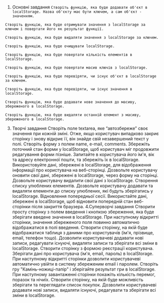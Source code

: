 1. Основні завдання
`Створіть функцію, яка буде додавати об'єкт в localStorage. Назва об'єкту має бути ключем, а сам об'єкт - значенням.`

`Створіть функцію, яка буде отримувати значення з localStorage за ключем і повертати його як результат функції.`

`Створіть функцію, яка буде видаляти значення з localStorage за ключем.`

`Створіть функцію, яка буде очищувати localStorage.`

`Створіть функцію, яка буде повертати кількість елементів в localStorage.`

`Створіть функцію, яка буде повертати масив ключів з localStorage.`

`Створіть функцію, яка буде перевіряти, чи існує об'єкт в localStorage за ключем.`

`Створіть функцію, яка буде перевіряти, чи існує значення в localStorage.`

`Створіть функцію, яка буде додавати нове значення до масиву, збереженого в localStorage.`

`Створіть функцію, яка буде видаляти останній елемент з масиву, збереженого в localStorage.`


3. Творчі завдання
Створіть поле textarea, яке “автозбереже” своє значення при кожній зміні. Отже, якщо користувач випадково закриє сторінку і знову відкриє її, він знайде свій незавершений текст у полі.
Створіть форму з полем name, e-mail, comments. Збережіть поточний стан форми у localStorage, щоб користувач міг продовжити редагування форми пізніше.
Запитайте в користувача його ім'я, вік та адресу електронної пошти, та збережіть їх в localStorage.
Використовуйте дані, збережені в localStorage, для відображення інформації про користувача на веб-сторінці.
Дозвольте користувачу оновити свої дані, збережені в localStorage, через форму на сторінці.
Дозвольте користувачу видалити свої дані з localStorage.
Створення списку улюблених елементів. Дозвольте користувачу додавати та видаляти елементи до списку улюблених, які будуть зберігатись у localStorage.
Відновлення попередньої сесії. Використайте дані, збережені в localStorage, щоб відновити попередній стан веб-сторінки після закриття браузера.
4.Суперворчі завдання
Створити просту сторінку з полем введення і кнопкою збереження, яка буде зберігати введене значення в localStorage. При наступному відкритті сторінки, значення збереженого поля повинно автоматично відображатися в полі введення.
Створити сторінку, на якій буде відображатися таблиця з даними про користувачів (ім'я, прізвище, email, телефон тощо). Дозволити користувачеві додавати нові записи, редагувати існуючі, видаляти записи та зберігати всі зміни в localStorage.
Створити сторінку з формою реєстрації користувача. Зберігати дані про користувача (ім'я, email, пароль) в localStorage. При наступному відкритті сторінки дозволити користувачеві автоматично увійти в систему збереженим email і паролем.
Створіть гру "Камінь-ножиці-папір" і зберігайте результат гри в localStorage. При наступному завантаженні сторінки покажіть кількість перемог, поразок та нічиїх.
Створити сторінку, на якій буде можливість зберігати та переглядати список покупок. Дозволити користувачеві додавати нові записи, видаляти існуючі, редагувати та зберігати всі зміни в localStorage.
